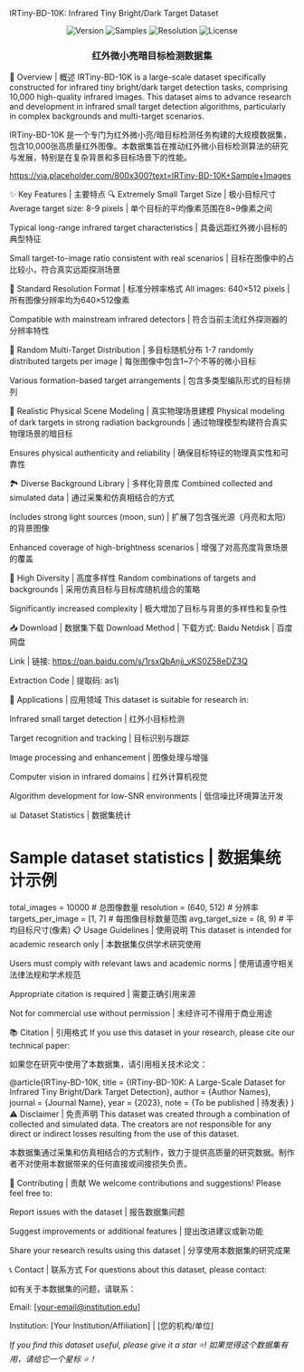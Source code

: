 IRTiny-BD-10K: Infrared Tiny Bright/Dark Target Dataset
<p align="center">

<img src="https://img.shields.io/badge/Version-1.0-blue" alt="Version">

<img src="https://img.shields.io/badge/Samples-10,000-green" alt="Samples">

<img src="https://img.shields.io/badge/Resolution-640x512-orange" alt="Resolution">

<img src="https://img.shields.io/badge/License-Academic%20Use-lightgrey" alt="License">

</p>

<div align="center">

<h3>红外微小亮暗目标检测数据集</h3>

</div>

🌟 Overview | 概述
IRTiny-BD-10K is a large-scale dataset specifically constructed for infrared tiny bright/dark target detection tasks, comprising 10,000 high-quality infrared images. This dataset aims to advance research and development in infrared small target detection algorithms, particularly in complex backgrounds and multi-target scenarios.

IRTiny-BD-10K 是一个专门为红外微小亮/暗目标检测任务构建的大规模数据集，包含10,000张高质量红外图像。本数据集旨在推动红外微小目标检测算法的研究与发展，特别是在复杂背景和多目标场景下的性能。

https://via.placeholder.com/800x300?text=IRTiny-BD-10K+Sample+Images

✨ Key Features | 主要特点
🔍 Extremely Small Target Size | 极小目标尺寸
Average target size: 8-9 pixels | 单个目标的平均像素范围在8~9像素之间

Typical long-range infrared target characteristics | 具备远距红外微小目标的典型特征

Small target-to-image ratio consistent with real scenarios | 目标在图像中的占比较小，符合真实远距探测场景

📏 Standard Resolution Format | 标准分辨率格式
All images: 640×512 pixels | 所有图像分辨率均为640×512像素

Compatible with mainstream infrared detectors | 符合当前主流红外探测器的分辨率特性

🎯 Random Multi-Target Distribution | 多目标随机分布
1-7 randomly distributed targets per image | 每张图像中包含1~7个不等的微小目标

Various formation-based target arrangements | 包含多类型编队形式的目标排列

🌌 Realistic Physical Scene Modeling | 真实物理场景建模
Physical modeling of dark targets in strong radiation backgrounds | 通过物理模型构建符合真实物理场景的暗目标

Ensures physical authenticity and reliability | 确保目标特征的物理真实性和可靠性

🏞️ Diverse Background Library | 多样化背景库
Combined collected and simulated data | 通过采集和仿真相结合的方式

Includes strong light sources (moon, sun) | 扩展了包含强光源（月亮和太阳）的背景图像

Enhanced coverage of high-brightness scenarios | 增强了对高亮度背景场景的覆盖

🎲 High Diversity | 高度多样性
Random combinations of targets and backgrounds | 采用仿真目标与目标库随机组合的策略

Significantly increased complexity | 极大增加了目标与背景的多样性和复杂性

📥 Download | 数据集下载
​​Download Method | 下载方式​​: Baidu Netdisk | 百度网盘

​​Link | 链接​​: https://pan.baidu.com/s/1rsxQbAnjj_vKS0Z58eDZ3Q

​​Extraction Code | 提取码​​: as1j

🎯 Applications | 应用领域
This dataset is suitable for research in:

Infrared small target detection | 红外小目标检测

Target recognition and tracking | 目标识别与跟踪

Image processing and enhancement | 图像处理与增强

Computer vision in infrared domains | 红外计算机视觉

Algorithm development for low-SNR environments | 低信噪比环境算法开发

📊 Dataset Statistics | 数据集统计
# Sample dataset statistics | 数据集统计示例
total_images = 10000        # 总图像数量
resolution = (640, 512)     # 分辨率
targets_per_image = [1, 7]  # 每图像目标数量范围
avg_target_size = (8, 9)    # 平均目标尺寸(像素)
📋 Usage Guidelines | 使用说明
This dataset is intended for ​​academic research only​​ | 本数据集仅供学术研究使用

Users must comply with relevant laws and academic norms | 使用请遵守相关法律法规和学术规范

Appropriate citation is required | 需要正确引用来源

Not for commercial use without permission | 未经许可不得用于商业用途

📚 Citation | 引用格式
If you use this dataset in your research, please cite our technical paper:

如果您在研究中使用了本数据集，请引用相关技术论文：

@article{IRTiny-BD-10K,
  title = {IRTiny-BD-10K: A Large-Scale Dataset for Infrared Tiny Bright/Dark Target Detection},
  author = {Author Names},
  journal = {Journal Name},
  year = {2023},
  note = {To be published | 待发表}
}
⚠️ Disclaimer | 免责声明
This dataset was created through a combination of collected and simulated data. The creators are not responsible for any direct or indirect losses resulting from the use of this dataset.

本数据集通过采集和仿真相结合的方式制作，致力于提供高质量的研究数据。制作者不对使用本数据带来的任何直接或间接损失负责。

🤝 Contributing | 贡献
We welcome contributions and suggestions! Please feel free to:

Report issues with the dataset | 报告数据集问题

Suggest improvements or additional features | 提出改进建议或新功能

Share your research results using this dataset | 分享使用本数据集的研究成果

📞 Contact | 联系方式
For questions about this dataset, please contact:

如有关于本数据集的问题，请联系：

Email: [your-email@institution.edu]

Institution: [Your Institution/Affiliation] | [您的机构/单位]

<p align="center">

<em>If you find this dataset useful, please give it a star ⭐!</em>
<em>如果觉得这个数据集有用，请给它一个星标 ⭐！</em>

</p>
